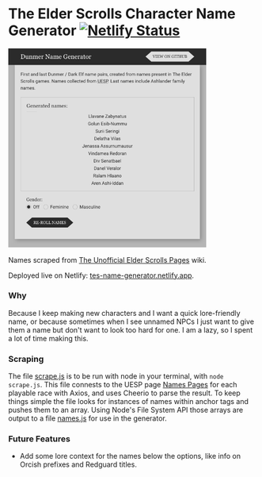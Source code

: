 # The Elder Scrolls Character Name Generator [![Netlify Status](https://api.netlify.com/api/v1/badges/1679775e-f0ec-4cef-9612-0bd7edbc735f/deploy-status)](https://app.netlify.com/sites/dunmer-name-generator/deploys)

<img src="./preview.png" width="400">

Names scraped from [The Unofficial Elder Scrolls Pages](https://en.uesp.net/wiki/Lore:Names) wiki.

Deployed live on Netlify: [tes-name-generator.netlify.app](https://tes-name-generator.netlify.app/).

### Why

Because I keep making new characters and I want a quick lore-friendly name, or because sometimes when I see unnamed NPCs I just want to give them a name but don't want to look too hard for one. I am a lazy, so I spent a lot of time making this.

### Scraping

The file [scrape.js](./scrape.js) is to be run with node in your terminal, with `node scrape.js`.
This file connests to the UESP page [Names Pages](https://en.uesp.net/wiki/Lore:Names) for each playable race with Axios, and uses Cheerio to parse the result. To keep things simple the file looks for instances of names within anchor tags and pushes them to an array. Using Node's File System API those arrays are output to a file [names.js](./src/names.js) for use in the generator.

### Future Features
- Add some lore context for the names below the options, like info on Orcish prefixes and Redguard titles.
